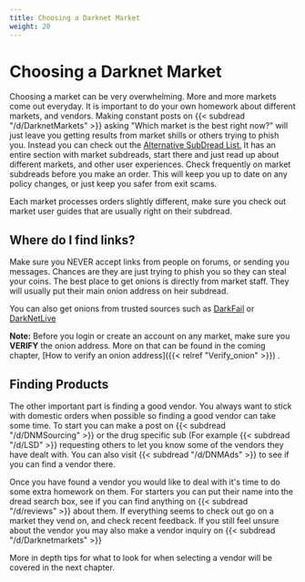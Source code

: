 ```yaml
---
title: Choosing a Darknet Market
weight: 20
---
```


# Choosing a Darknet Market

Choosing a market can be very overwhelming. More and more markets come out everyday. It is important to do your own homework about different markets, and vendors. Making constant posts on {{< subdread "/d/DarknetMarkets" >}} asking "Which market is the best right now?" will just leave you getting results from market shills or others trying to phish you. Instead you can check out the [Alternative SubDread List.](http://dreadytofatroptsdj6io7l3xptbet6onoyno2yv7jicoxknyazubrad.onion/d/DarkNetMarkets/wiki?id=3414404f) It has an entire section with market subdreads, start there and just read up about different markets, and other user experiences. Check frequently on market subdreads before you make an order. This will keep you up to date on any policy changes, or just keep you safer from exit scams.

Each market processes orders slightly different, make sure you check out market user guides that are usually right on their subdread.

## Where do I find links?

Make sure you NEVER accept links from people on forums, or sending you messages. Chances are they are just trying to phish you so they can steal your coins. The best place to get onions is directly from market staff. They will usually put their main onion address on heir subdread.


You can also get onions from trusted sources such as [DarkFail](dark.fail) or [DarkNetLive](http://darkzzx4avcsuofgfez5zq75cqc4mprjvfqywo45dfcaxrwqg6qrlfid.onion)

**Note:** Before you login or create an account on any market, make sure you **VERIFY** the onion address. More on that can be found in the coming chapter, [How to verify an onion address]({{< relref "Verify_onion" >}}) . 

## Finding Products

The other important part is finding a good vendor. You always want to stick with domestic orders when possible so finding a good vendor can take some time. To start you can make a post on {{< subdread "/d/DNMSourcing" >}} or the drug specific sub (For example {{< subdread "/d/LSD" >}} requesting others to let you know some of the vendors they have dealt with. You can also visit {{< subdread "/d/DNMAds" >}} to see if you can find a vendor there.

Once you have found a vendor you would like to deal with it's time to do some extra homework on them. For starters you can put their name into the dread search box, see if you can find anything on {{< subdread "/d/reviews" >}} about them. If everything seems to check out go on a market they vend on, and check recent feedback. If you still feel unsure about the vendor you may also make a vendor inquiry on {{< subdread "/d/Darknetmarkets" >}} 

More in depth tips for what to look for when selecting a vendor will be covered in the next chapter. 